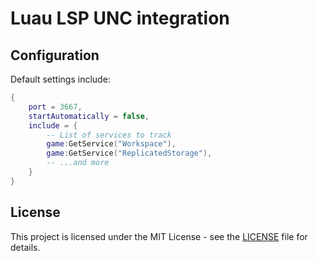 # Luau LSP UNC integration

## Configuration

Default settings include:

```lua
{
    port = 3667,
    startAutomatically = false,
    include = {
        -- List of services to track
        game:GetService("Workspace"),
        game:GetService("ReplicatedStorage"),
        -- ...and more
    }
}
```

## License

This project is licensed under the MIT License - see the [LICENSE](LICENSE) file for details.
